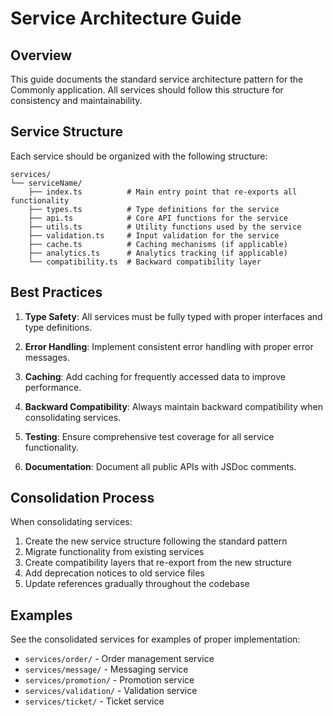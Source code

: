 # Service Architecture Guide

## Overview
This guide documents the standard service architecture pattern for the Commonly application. All services should follow this structure for consistency and maintainability.

## Service Structure
Each service should be organized with the following structure:

```
services/
└── serviceName/
    ├── index.ts          # Main entry point that re-exports all functionality
    ├── types.ts          # Type definitions for the service
    ├── api.ts            # Core API functions for the service
    ├── utils.ts          # Utility functions used by the service
    ├── validation.ts     # Input validation for the service
    ├── cache.ts          # Caching mechanisms (if applicable)
    ├── analytics.ts      # Analytics tracking (if applicable)
    └── compatibility.ts  # Backward compatibility layer
```

## Best Practices

1. **Type Safety**: All services must be fully typed with proper interfaces and type definitions.

2. **Error Handling**: Implement consistent error handling with proper error messages.

3. **Caching**: Add caching for frequently accessed data to improve performance.

4. **Backward Compatibility**: Always maintain backward compatibility when consolidating services.

5. **Testing**: Ensure comprehensive test coverage for all service functionality.

6. **Documentation**: Document all public APIs with JSDoc comments.

## Consolidation Process

When consolidating services:

1. Create the new service structure following the standard pattern
2. Migrate functionality from existing services
3. Create compatibility layers that re-export from the new structure
4. Add deprecation notices to old service files
5. Update references gradually throughout the codebase

## Examples
See the consolidated services for examples of proper implementation:
- `services/order/` - Order management service
- `services/message/` - Messaging service
- `services/promotion/` - Promotion service
- `services/validation/` - Validation service
- `services/ticket/` - Ticket service
